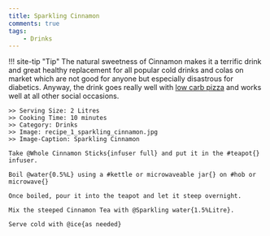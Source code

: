 ```yaml
---
title: Sparkling Cinnamon
comments: true
tags:
    - Drinks
---
```


!!! site-tip "Tip"
    The natural sweetness of Cinnamon makes it a terrific 
    drink and great healthy replacement for all popular 
    cold drinks and colas on market which are not good 
    for anyone but especially disastrous for diabetics.
    Anyway, the drink goes really well with [low carb pizza](../Main%20Meal%20Options/recipe_006_low_carb_pizza.md) and
    works well at all other social occasions.

```cooklang
>> Serving Size: 2 Litres
>> Cooking Time: 10 minutes
>> Category: Drinks
>> Image: recipe_1_sparkling_cinnamon.jpg 
>> Image-Caption: Sparkling Cinnamon

Take @Whole Cinnamon Sticks{infuser full} and put it in the #teapot{} infuser.

Boil @water{0.5%L} using a #kettle or microwaveable jar{} on #hob or microwave{}

Once boiled, pour it into the teapot and let it steep overnight.

Mix the steeped Cinnamon Tea with @Sparkling water{1.5%Litre}.

Serve cold with @ice{as needed}
```
